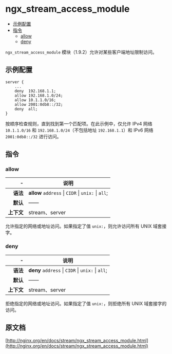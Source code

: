 # ngx_stream_access_module

- [示例配置](#example_configuration)
- [指令](#directives)
    - [allow](#allow)
    - [deny](#deny)

`ngx_stream_access_module` 模块（1.9.2）允许对某些客户端地址限制访问。

<a id="example_configuration"></a>

## 示例配置

```nginx
server {
    ...
    deny  192.168.1.1;
    allow 192.168.1.0/24;
    allow 10.1.1.0/16;
    allow 2001:0db8::/32;
    deny  all;
}
```

按顺序检查规则，直到找到第一个匹配项。在此示例中，仅允许 IPv4 网络 `10.1.1.0/16` 和 `192.168.1.0/24`（不包括地址 `192.168.1.1`）和 IPv6 网络`2001:0db8::/32` 进行访问。

<a id="directives"></a>

## 指令

### allow

|\-|说明|
|------:|------|
|**语法**|**allow** `address` &#124; `CIDR` &#124; `unix:` &#124; `all`;|
|**默认**|——|
|**上下文**|stream、server|

允许指定的网络或地址访问。如果指定了值 `unix:`，则允许访问所有 UNIX 域套接字。

### deny

|\-|说明|
|------:|------|
|**语法**|**deny** `address` &#124; `CIDR` &#124; `unix:` &#124; `all`;|
|**默认**|——|
|**上下文**|stream、server|

拒绝指定的网络或地址访问。如果指定了值 `unix:`，则拒绝所有 UNIX 域套接字的访问。

## 原文档
[http://nginx.org/en/docs/stream/ngx_stream_access_module.html](http://nginx.org/en/docs/stream/ngx_stream_access_module.html)